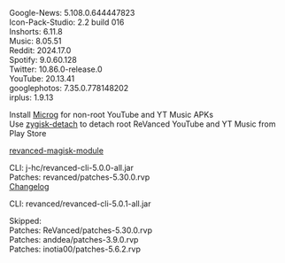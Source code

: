 Google-News: 5.108.0.644447823  
Icon-Pack-Studio: 2.2 build 016  
Inshorts: 6.11.8  
Music: 8.05.51  
Reddit: 2024.17.0  
Spotify: 9.0.60.128  
Twitter: 10.86.0-release.0  
YouTube: 20.13.41  
googlephotos: 7.35.0.778148202  
irplus: 1.9.13  

Install [Microg](https://github.com/ReVanced/GmsCore/releases) for non-root YouTube and YT Music APKs  
Use [zygisk-detach](https://github.com/j-hc/zygisk-detach) to detach root ReVanced YouTube and YT Music from Play Store  

[revanced-magisk-module](https://github.com/j-hc/revanced-magisk-module)
  
CLI: j-hc/revanced-cli-5.0.0-all.jar  
Patches: revanced/patches-5.30.0.rvp  
[Changelog](https://github.com/revanced/revanced-patches/releases/tag/v5.30.0)

CLI: revanced/revanced-cli-5.0.1-all.jar    

Skipped:  
Patches: ReVanced/patches-5.30.0.rvp  
Patches: anddea/patches-3.9.0.rvp  
Patches: inotia00/patches-5.6.2.rvp                
